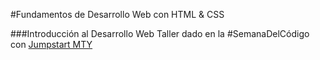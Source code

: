 #Fundamentos de Desarrollo Web con HTML & CSS

###Introducción al Desarrollo Web
Taller dado en la #SemanaDelCódigo con [Jumpstart MTY](http://www.fb.com/jumpstartmty)
